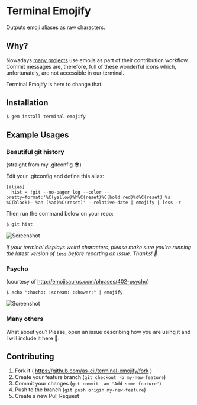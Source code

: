 # Terminal Emojify

Outputs emoji aliases as raw characters.

## Why?

Nowadays [many
projects](https://github.com/atom/atom/tree/master/CONTRIBUTING.md) use emojis
as part of their contribution workflow. Commit messages are, therefore, full of
these wonderful icons which, unfortunately, are not accessible in our terminal.

Terminal Emojify is here to change that.

## Installation

```bash
$ gem install terminal-emojify
```

## Example Usages

### Beautiful git history

(straight from my .gitconfig :sunglasses:)

Edit your .gitconfig and define this alias:

```
[alias]
  hist = !git --no-pager log --color --pretty=format:'%C(yellow)%h%C(reset)%C(bold red)%d%C(reset) %s %C(black)— %an (%ad)%C(reset)' --relative-date | emojify | less -r
```

Then run the command below on your repo:

```bash
$ git hist
```

![Screenshot](http://i.imgur.com/D5AqNUz.png)

*If your terminal displays weird characters, please make sure you're running the latest version of `less` before reporting an issue. Thanks! :beers:*

### Psycho

(courtesy of http://emojisaurus.com/phrases/402-psycho)

```
$ echo ":hocho: :scream: :shower:" | emojify
```

![Screenshot](http://i.imgur.com/QPksGcG.png)

### Many others

What about you? Please, open an issue describing how you are using it and I will include it here :bow:.

## Contributing

1. Fork it ( https://github.com/as-cii/terminal-emojify/fork )
2. Create your feature branch (`git checkout -b my-new-feature`)
3. Commit your changes (`git commit -am 'Add some feature'`)
4. Push to the branch (`git push origin my-new-feature`)
5. Create a new Pull Request
